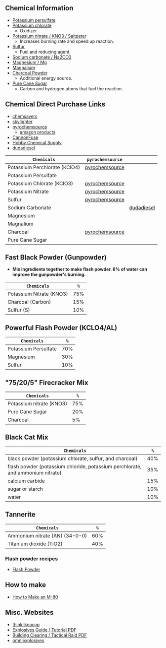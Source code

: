 ## Chemical Information
- [Potassium persulfate](https://www.sciencemadness.org/smwiki/index.php/Potassium_persulfate)
- [Potassium chlorate](https://www.sciencemadness.org/smwiki/index.php/Potassium_chlorate)
  - Oxidizer
- [Potassium nitrate / KNO3 / Saltpeter](https://www.sciencemadness.org/smwiki/index.php/Potassium_nitrate)
  - Increases burning rate and speed up reaction.
- [Sulfur](https://www.sciencemadness.org/smwiki/index.php/Sulfur)
  - Fuel and reducing agent.
- [Sodium carbonate / Na2CO3](https://www.sciencemadness.org/smwiki/index.php/Sodium_carbonate)
- [Magnesium / Mg](https://www.sciencemadness.org/smwiki/index.php/Magnesium)
- [Magnalium](https://www.sciencemadness.org/smwiki/index.php/Magnalium)
- [Charcoal Powder]()
  - Additional energy source.
- [Pure Cane Sugar]()
  - Carbon and hydrogen atoms that fuel the reaction.


## Chemical Direct Purchase Links

- [chemsavers](https://chemsavers.com/)
- [skylighter](https://www.skylighter.com/collections/chemicals)
- [pyrochemsource](https://www.pyrochemsource.com/Chemicals-A-Z_c_11.html)
  - [amazon products](https://www.amazon.com/s?k=Pyro+Chem+Source)
- [CannonFuse](https://cannonfuse.com/home.html)
- [Hobby Chemical Supply](https://hobbychemicalsupply.com/shop/ols/products)
- [dudadiesel](https://www.dudadiesel.com/choose_item.php?id=10pn&kpid=10pn)

| `Chemicals` | `pyrochemsource` |  |
|-|-|-|
| Potassium Perchlorate (KClO4) | [pyrochemsource](https://www.pyrochemsource.com/Potassium-Perchlorate-wanticake_p_117.html) |  |
| Potassium Persulfate |  |  |
| Potassium Chlorate (KClO3)| [pyrochemsource](https://www.pyrochemsource.com/Potassium-Chlorate_p_14.html) |  |
| Potassium Nitrate | [pyrochemsource](https://www.pyrochemsource.com/Potassium-Nitrate_p_57.html) |  |
| Sulfur | [pyrochemsource](https://www.pyrochemsource.com/Sulfur-Powder_p_16.html) |  |
| Sodium Carbonate |  | [dudadiesel](https://www.dudadiesel.com/choose_item.php?id=sc5f) |
| Magnesium |  |  |
| Magnalium |  |  |
| Charcoal | [pyrochemsource](https://www.pyrochemsource.com/Charcoal-Air-Float_p_17.html) |  |
| Pure Cane Sugar |  |  |


## Fast Black Powder (Gunpowder)

- ****Mix ingredients together to make flash powder. 8% of water can improve the gunpowder's burning.****

| `Chemicals` | `%` |
|-|-|
| Potassium Nitrate (KNO3) | 75% |
| Charcoal (Carbon) | 15% |
| Sulfur (S) | 10% |


## Powerful Flash Powder (KCLO4/AL)

| `Chemicals` | `%` |
|-|-|
| Potassium Persulfate | 70% |
| Magnesium | 30% |
| Sulfur | 10% |


## "75/20/5" Firecracker Mix

| `Chemicals` | `%` |
|-|-|
| Potassium nitrate (KNO3) | 75% |
| Pure Cane Sugar | 20% |
| Charcoal | 5% |


## Black Cat Mix
| `Chemicals` | `%` |
|-|-|
| black powder (potassium chlorate, sulfur, and charcoal) | 40% |
| flash powder (potassium chloride, potassium perchlorate, and ammonium nitrate) | 35% |
| calcium carbide | 15% |
| sugar or starch | 10% |
| water | 10%  |


## Tannerite

| `Chemicals` | `%` |
|-|-|
| Ammonium nitrate (AN) (34-0-0) | 60% |
| Titanium dioxide (TiO2) | 40% |


### Flash powder recipes
- [Flash Powder](https://www.sciencemadness.org/smwiki/index.php/Flash_powder)


## How to make
- [How to Make an M-80](https://chemicalrecipes.blogspot.com/2010/05/how-to-make-m-80.html?m=1)


## Misc. Websites
- [thinklikeacop](https://www.thinklikeacop.org/)
- [Explosives Guide / Tutorial PDF](http://thinklikeahorse.org/images3/explosives.pdf)
- [Building Clearing / Tactical Raid PDF](http://thinklikeahorse.org/images3/building%20clearing%20raid.pdf)
- [omniexplosives](http://www.omniexplosives.com/Swat.html)
